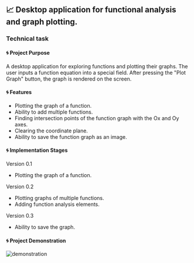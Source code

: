 ## 📈 Desktop application for functional analysis and graph plotting.
### Technical task

#### 🌀 Project Purpose
A desktop application for exploring functions and plotting their graphs. The user inputs a function equation into a special field. After pressing the "Plot Graph" button, the graph is rendered on the screen.

#### 🌀 Features
- Plotting the graph of a function.
- Ability to add multiple functions.
- Finding intersection points of the function graph with the Ox and Oy axes.
- Clearing the coordinate plane.
- Ability to save the function graph as an image.

#### 🌀 Implementation Stages

Version 0.1
- Plotting the graph of a function.

Version 0.2
- Plotting graphs of multiple functions.
- Adding function analysis elements.

Version 0.3
- Ability to save the graph.
  
#### 🌀 Project Demonstration
![demonstration](https://github.com/dlaliev/functions-analysis-app/blob/master/functions-analysis-app/images/demonstration.png?raw=true)

